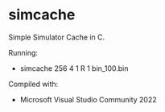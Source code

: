 # simcache
Simple Simulator Cache in C.

Running:
- simcache 256 4 1 R 1 bin_100.bin

Compiled with:
- Microsoft Visual Studio Community 2022

